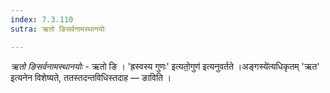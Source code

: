 ```yaml
---
index: 7.3.110
sutra: ऋतो ङिसर्वनामस्थानयोः

---
```

_ऋतो ङिसर्वनामस्थानयोः_ - ऋतो ङि । 'ह्रस्वस्य गुणः' इत्यतो॒गुण॑ इत्यनुवर्तते ।अङ्गस्ये॑त्यधिकृतम् 'ऋत' इत्यनेन विशेष्यते, ततस्तदन्तविधिस्तदाह — ङाविति ।